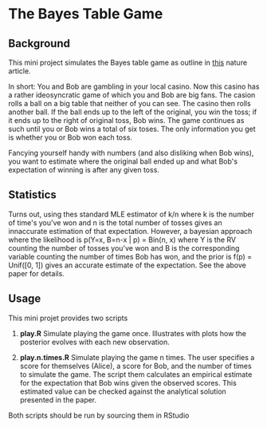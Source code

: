 # The Bayes Table Game

## Background

This mini project simulates the Bayes table game as outline in [this](http://www.nature.com/nbt/journal/v22/n9/full/nbt0904-1177.html) nature article.

In short: You and Bob are gambling in your local casino. Now this casino has a rather ideosyncratic game of which you and Bob are big fans. The casion rolls a ball on a big table that neither of you can see. The casino then rolls another ball. If the ball ends up to the left of the original, you win the toss; if it ends up to the right of original toss, Bob wins. The game continues as such until you or Bob wins a total of six toses. The only information you get is whether you or Bob won each toss.

Fancying yourself handy with numbers (and also disliking when Bob wins), you want to estimate where the original ball ended up and what Bob's expectation of winning is after any given toss.

## Statistics

Turns out, using thes standard MLE estimator of k/n where k is the number of time's you've won and n is the total number of tosses gives an innaccurate estimation of that expectation. However, a bayesian approach where the likelihood is p(Y=x, B=n-x | p) = Bin(n, x) where Y is the RV counting the number of tosses you've won and B is the corresponding variable counting the number of times Bob has won, and the prior is f(p) = Unif([0, 1]) gives an accurate estimate of the expectation. See the above paper for details.

## Usage

This mini projet provides two scripts

1. __play.R__
   Simulate playing the game once. Illustrates with plots how the posterior evolves with each new observation.

2. __play.n.times.R__
   Simulate playing the game n times. The user specifies a score for themselves (Alice), a score for Bob, and the number of times to simulate the game. The script them calculates an empirical estimate for the expectation that Bob wins given the observed scores. This estimated value can be checked against the analytical solution presented in the paper.

Both scripts should be run by sourcing them in RStudio
